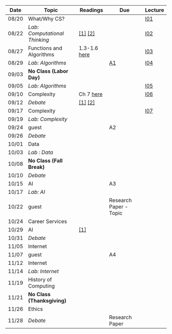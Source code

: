 

| Date   | Topic                      | Readings                      | Due           | Lecture      |
| ------ |----------------------------|-------------------------------|---------------|--------------|
| 08/20  | What/Why CS?               |                               |               | [l01](lec/l01/main.ipynb)             |
| 08/22  | *Lab: Computational Thinking* | [[1]](http://robpatro.com/blog/?p=207) [[2]](https://www.cs.cmu.edu/~wing/publications/Wing06.pdf)                              |               |  [l02](lec/l02/main.ipynb)            |
| 08/27  | Functions and Algorithms   | 1.3-1.6 [here](http://interactivepython.org/runestone/static/pythonds/index.html)                              |             |              [l03](lec/l03/main.ipynb)  |
| 08/29  | *Lab: Algorithms*            |                               | [A1](assignments/a1/)              |       [l04](lec/l04/main.ipynb)       |
| 09/03  | **No Class (Labor Day)**   |                               |               |              |
| 09/05  | *Lab: Algorithms*            |                               |               |     [l05](https://trinket.io/python/e0bbb853e7)         |
| 09/10  | Complexity                 | Ch 7 [here](https://www.cs.hmc.edu/csforall/HowHardIsThisProblem/HowHardIsThisProblem.html)                              |               |              [l06](lec/l06/main.ipynb) |
| 09/12  | *Debate*                     | [[1]](https://www.theatlantic.com/technology/archive/2018/08/the-age-of-privacy-nihilism-is-here/568198/) [[2]](https://www.theatlantic.com/technology/archive/2013/08/what-does-it-really-matter-if-companies-are-tracking-us-online/278692/)                              |               |              |
| 09/17  | Complexity                 |                               |               |              [l07](lec/l07/main.ipynb) |
| 09/19  | *Lab: Complexity*            |                               |               |              |
| 09/24  | guest                       |                               | A2            |              |
| 09/26  | *Debate*                     |                               |               |              |
| 10/01  | Data                       |                               |               |              |
| 10/03  | *Lab : Data*                 |                               |               |              |
| 10/08  | **No Class (Fall Break)**  |                               |               |              |
| 10/10  | *Debate*                     |                               |               |              |
| 10/15  | AI                         |                               | A3            |              |
| 10/17  | *Lab: AI*                        |                               |               |              |
| 10/22  | guest                      |                               | Research Paper - Topic              |              |
| 10/24  | Career Services                      |                               |               |              |
| 10/29  | AI                         |   [[1]](https://medium.com/@mijordan3/artificial-intelligence-the-revolution-hasnt-happened-yet-5e1d5812e1e7)                            |               |              |
| 10/31  | *Debate*                     |                               |               |              |
| 11/05  | Internet                   |                               |               |              |
| 11/07  | guest                      |                               | A4            |              |
| 11/12  | Internet                   |                               |               |              |
| 11/14  | *Lab: Internet*              |                               |               |              |
| 11/19  | History of Computing       |                               |               |              |
| 11/21  | **No Class (Thanksgiving)**|                               |               |              |
| 11/26  | Ethics                     |                               |               |              |
| 11/28  | *Debate*               |                               | Research Paper|              |
